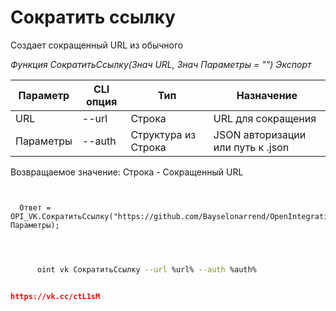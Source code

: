 ﻿---
sidebar_position: 5
---

# Сократить ссылку
 Создает сокращенный URL из обычного


*Функция СократитьСсылку(Знач URL, Знач Параметры = "") Экспорт*

  | Параметр | CLI опция | Тип | Назначение |
  |-|-|-|-|
  | URL | --url | Строка | URL для сокращения |
  | Параметры | --auth | Структура из Строка | JSON авторизации или путь к .json |

  
  Возвращаемое значение:  Строка - Сокращенный URL 

```bsl title="Пример кода"
	
  
  Ответ = OPI_VK.СократитьСсылку("https://github.com/Bayselonarrend/OpenIntegrations", Параметры);
  
	
```

```sh title="Пример команды CLI"
    
      oint vk СократитьСсылку --url %url% --auth %auth%

```


```json title="Результат"

https://vk.cc/ctL1sM

```
